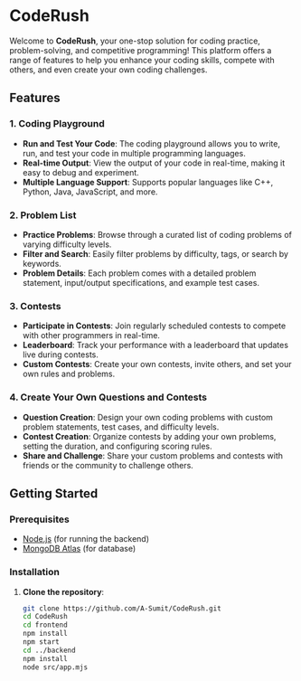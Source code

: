 # CodeRush

Welcome to **CodeRush**, your one-stop solution for coding practice, problem-solving, and competitive programming! This platform offers a range of features to help you enhance your coding skills, compete with others, and even create your own coding challenges.

## Features

### 1. Coding Playground
- **Run and Test Your Code**: The coding playground allows you to write, run, and test your code in multiple programming languages.
- **Real-time Output**: View the output of your code in real-time, making it easy to debug and experiment.
- **Multiple Language Support**: Supports popular languages like C++, Python, Java, JavaScript, and more.

### 2. Problem List
- **Practice Problems**: Browse through a curated list of coding problems of varying difficulty levels.
- **Filter and Search**: Easily filter problems by difficulty, tags, or search by keywords.
- **Problem Details**: Each problem comes with a detailed problem statement, input/output specifications, and example test cases.

### 3. Contests
- **Participate in Contests**: Join regularly scheduled contests to compete with other programmers in real-time.
- **Leaderboard**: Track your performance with a leaderboard that updates live during contests.
- **Custom Contests**: Create your own contests, invite others, and set your own rules and problems.

### 4. Create Your Own Questions and Contests
- **Question Creation**: Design your own coding problems with custom problem statements, test cases, and difficulty levels.
- **Contest Creation**: Organize contests by adding your own problems, setting the duration, and configuring scoring rules.
- **Share and Challenge**: Share your custom problems and contests with friends or the community to challenge others.

## Getting Started

### Prerequisites
- [Node.js](https://nodejs.org/) (for running the backend)
- [MongoDB Atlas](https://www.mongodb.com/cloud/atlas) (for database)

### Installation

1. **Clone the repository**:
   ```bash
   git clone https://github.com/A-Sumit/CodeRush.git
   cd CodeRush
   cd frontend
   npm install
   npm start
   cd ../backend
   npm install
   node src/app.mjs 

